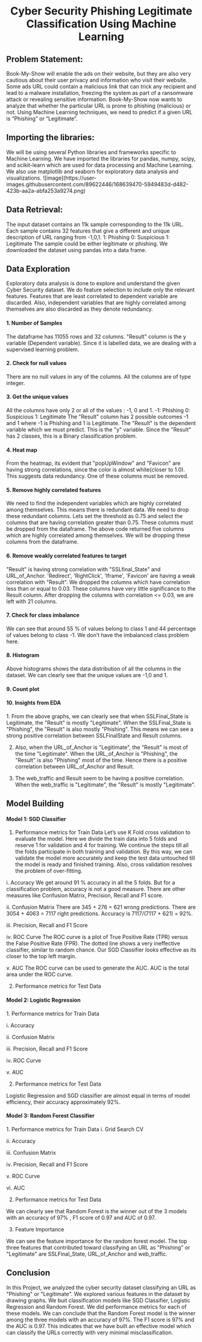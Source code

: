 <h1 align="center">Cyber Security Phishing Legitimate Classification Using Machine Learning</h1>
<h2>Problem Statement:</h2>
Book-My-Show will enable the ads on their website, but they are also very cautious about their user privacy and information who visit their website. Some ads URL could contain a malicious link that can trick any recipient and lead to a malware installation, freezing the system as part of a ransomware attack or revealing sensitive information. Book-My-Show now wants to analyze that whether the particular URL is prone to phishing (malicious) or not. Using Machine Learning techniques, we need to predict if a given URL is “Phishing” or “Legitimate”.
<h2>Importing the libraries:</h2>
We will be using several Python libraries and frameworks specific to Machine Learning. We have imported the libraries for pandas, numpy, scipy, and scikit-learn which are used for data processing and Machine Learning. We also use matplotlib and seaborn for exploratory data analysis and visualizations.
![image](https://user-images.githubusercontent.com/89622446/168639470-5949483d-d482-423b-aa2a-abfa253a9274.png)
<h2>Data Retrieval:</h2>
The input dataset contains an 11k sample corresponding to the 11k URL. Each sample contains 32 features that give a different and unique description of URL ranging from -1,0,1.
 1: Phishing
 0: Suspicious
 1: Legitimate
The sample could be either legitimate or phishing. We downloaded the dataset using pandas into a data frame.
<h2>Data Exploration</h2>
Exploratory data analysis is done to explore and understand the given Cyber Security dataset. We do feature selection to include only the relevant features. Features that are least correlated to dependent variable are discarded. Also, independent variables that are highly correlated among themselves are also discarded as they denote redundancy. 
<h4>1.	Number of Samples</h4>
The dataframe has 11055 rows and 32 columns. "Result" column is the y variable (Dependent variable). Since it is labelled data, we are dealing with a supervised learning problem.
<h4>2.	Check for null values </h4>
There are no null values in any of the columns. All the columns are of type integer.
<h4>3.	Get the unique values </h4>
All the columns have only 2 or all of the values : -1, 0 and 1.
-1: Phishing 0: Suspicious 1: Legitimate
The "Result" column has 2 possible outcomes -1 and 1 where -1 is Phishing and 1 is Legitimate.
The "Result" is the dependent variable which we must predict. This is the "y" variable. Since the "Result" has 2 classes, this is a Binary classification problem.
<h4>4.	Heat map </h4>
From the heatmap, its evident that "popUpWindow" and "Favicon" are having strong correlations, since the color is almost white(closer to 1.0). This suggests data redundancy. One of these columns must be removed.
<h4>5.	Remove highly correlated features </h4>
We need to find the independent variables which are highly correlated among themselves. This means there is redundant data. We need to drop these redundant columns. Lets set the threshold as 0.75 and select the columns that are having correlation greater than 0.75. These columns must be dropped from the dataframe. 
The above code returned five columns which are highly correlated among themselves. We will be dropping these columns from the dataframe.
<h4>6.	Remove weakly correlated features to target </h4>
"Result" is having strong correlation with "SSLfinal_State" and    URL_of_Anchor. 'Redirect', 'RightClick', 'Iframe', 'Favicon' are having a weak correlation with "Result". We dropped the columns which have correlation less than or equal to 0.03. These columns have very little significance to the Result column.
After dropping the columns with correlation <= 0.03, we are left with 21 columns.
<h4>7.	Check for class imbalance </h4>
We can see that around 55 % of values belong to class 1 and 44 percentage of values belong to class -1. We don’t have the imbalanced class problem here.
<h4>8.	Histogram </h4>
Above histograms shows the data distribution of all the columns in the dataset. We can clearly    see that the unique values are -1,0 and 1.
<h4>9.	Count plot </h4>
<h4>10.	Insights from EDA </h4>
1. From the above graphs, we can clearly see that when SSLFinal_State is Legitimate, the "Result"   is mostly "Legitimate". When the SSLFinal_State is "Phishing", the "Result" is also mostly "Phishing". This means we can see a strong positive correlation between SSLFinalState and Result columns.

2. Also, when the URL_of_Anchor is "Legitimate", the "Result" is most of the time "Legitimate".    When the URL_of_Anchor is "Phishing", the "Result" is also "Phishing" most of the time. Hence there is a positive correlation between URL_of_Anchor and Result.

3. The web_traffic and Result seem to be having a positive correlation. When the web_traffic is "Legitimate", the "Result" is mostly "Legitimate".

<h2>Model Building</h2>
<h4>Model 1: SGD Classifier</h4>
                        
1.	Performance metrics for Train Data
Let’s use K Fold cross validation to evaluate the model. Here we divide the train data into 5 folds and reserve 1 for validation and 4 for training. We continue the steps till all the folds participate in both training and validation. By this way, we can validate the model more accurately and keep the test data untouched till the model is ready and finished training. Also, cross validation resolves the problem of over-fitting.

i.	Accuracy 
We get around 91 % accuracy in all the 5 folds. But for a classification problem, accuracy is not a good measure. There are other measures like Confusion Matrix, Precision, Recall and F1 score.

ii.	Confusion Matrix 
There are 345 + 276 = 621 wrong predictions. There are 3054 + 4063 = 7117 right predictions. Accuracy is 7117/(7117 + 621) = 92%.

iii.	Precision, Recall and F1 Score

iv.	ROC Curve
 		The ROC curve is a plot of True Positive Rate (TPR) versus the False Positive Rate (FPR). The dotted line shows a very ineffective classifier, similar to random chance. Our SGD Classifier looks effective as its closer to the top left margin.

v.	AUC
 				The ROC curve can be used to generate the AUC. AUC is the total area under the ROC curve.  

2.	Performance metrics for Test Data

 
<h4>Model 2: Logistic Regression</h4>
1.	Performance metrics for Train Data

i.	Accuracy 

ii.	Confusion Matrix 

iii.	Precision, Recall and F1 Score 

iv.	ROC Curve 

v.	AUC 

2.	Performance metrics for Test Data
 
Logistic Regression and SGD classifier are almost equal in terms of model efficiency, their accuracy approximately 92%.


<h4>Model 3: Random Forest Classifier</h4>
1.	Performance metrics for Train Data
i.	Grid Search CV
 
ii.	Accuracy
 
iii.	Confusion Matrix
 
iv.	Precision, Recall and F1 Score
 
v.	ROC Curve
 
vi.	AUC
 
2.	Performance metrics for Test Data
 
We can clearly see that Random Forest is the winner out of the 3 models with an accuracy of 97% , F1 score of 0.97 and AUC of 0.97.

3.	Feature Importance
 
We can see the feature importance for the random forest model. The top three features that contributed toward classifying an URL as "Phishing" or "Legitimate" are SSLFinal_State, URL_of_Anchor and web_traffic.

<h2>Conclusion</h2>
In this Project, we analyzed the cyber security dataset classifying an URL as "Phishing" or "Legitimate". We explored various features in the dataset by drawing graphs. We buit classification models like SGD Classifier, Logistic Regression and Random Forest. We did performance metrics for each of these models. We can conclude that the Random Forest model is the winner among the three models with an accuracy of 97%. The F1 score is 97% and the AUC is 0.97. This indicates that we have built an effective model which can classify the URLs correctly with very minimal misclassification.
